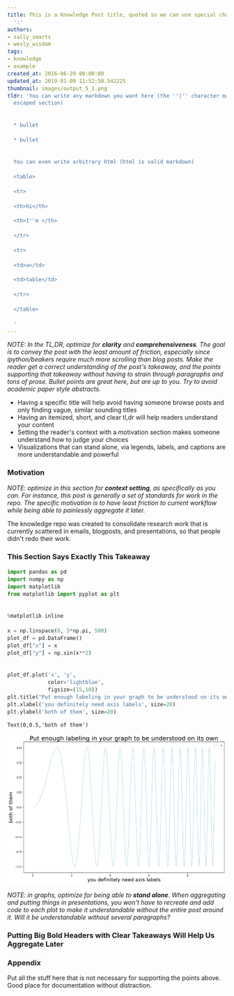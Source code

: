 ```yaml
---
title: This is a Knowledge Post title, quoted so we can use special characters like
  ':'
authors:
- sally_smarts
- wesly_wisdom
tags:
- knowledge
- example
created_at: 2016-06-29 00:00:00
updated_at: 2019-01-09 11:52:50.542225
thumbnail: images/output_5_1.png
tldr: 'You can write any markdown you want here (the ''|'' character makes this an
  escaped section)


  * bullet

  * bullet


  You can even write arbitrary html (html is valid markdown)

  <table>

  <tr>

  <th>hi</th>

  <th>I''m </th>

  </tr>

  <tr>

  <td>a</td>

  <td>table</td>

  </tr>

  </table>

  '
---
```


*NOTE: In the TL,DR, optimize for **clarity** and **comprehensiveness**. The goal is to convey the post with the least amount of friction, especially since ipython/beakers require much more scrolling than blog posts. Make the reader get a correct understanding of the post's takeaway, and the points supporting that takeaway without having to strain through paragraphs and tons of prose. Bullet points are great here, but are up to you. Try to avoid academic paper style abstracts.*

 - Having a specific title will help avoid having someone browse posts and only finding vague, similar sounding titles
 - Having an itemized, short, and clear tl,dr will help readers understand your content
 - Setting the reader's context with a motivation section makes someone understand how to judge your choices
 - Visualizations that can stand alone, via legends, labels, and captions are more understandable and powerful


### Motivation

*NOTE: optimize in this section for **context setting**, as specifically as you can. For instance, this post is generally a set of standards for work in the repo. The specific motivation is to have least friction to current workflow while being able to painlessly aggregate it later.*

The knowledge repo was created to consolidate research work that is currently scattered in emails, blogposts, and presentations, so that people didn't redo their work.

### This Section Says Exactly This Takeaway


```python
import pandas as pd
import numpy as np
import matplotlib
from matplotlib import pyplot as plt


%matplotlib inline

x = np.linspace(0, 3*np.pi, 500)
plot_df = pd.DataFrame()
plot_df["x"] = x
plot_df["y"] = np.sin(x**2)


plot_df.plot('x', 'y', 
             color='lightblue',
             figsize=(15,10))
plt.title("Put enough labeling in your graph to be understood on its own", size=25)
plt.xlabel('you definitely need axis labels', size=20)
plt.ylabel('both of them', size=20)
```




    Text(0,0.5,'both of them')





![png](images/output_5_1.png)


*NOTE: in graphs, optimize for being able to **stand alone**. When aggregating and putting things in presentations, you won't have to recreate and add code to each plot to make it understandable without the entire post around it. Will it be understandable without several paragraphs?*

### Putting Big Bold Headers with Clear Takeaways Will Help Us Aggregate Later

### Appendix

Put all the stuff here that is not necessary for supporting the points above. Good place for documentation without distraction.